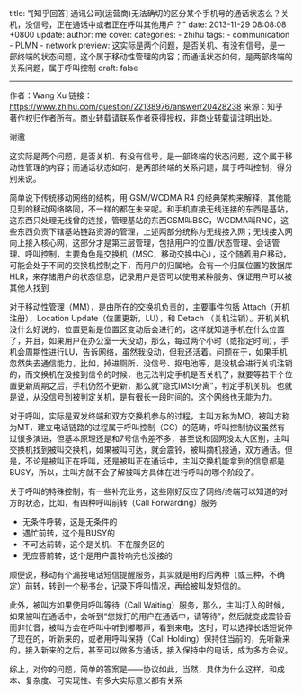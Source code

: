 title: "[知乎回答] 通讯公司(运营商)无法确切的区分某个手机号的通话状态么？关机，没信号，正在通话中或者正在呼叫其他用户？"
date: 2013-11-29 08:08:08 +0800
update:
author: me
cover:
categories:
    - zhihu
tags:
    - communication
    - PLMN
    - network
preview: 这实际是两个问题，是否关机、有没有信号，是一部终端的状态问题，这个属于移动性管理的内容；而通话状态如何，是两部终端的关系问题，属于呼叫控制
draft: false

---

作者：Wang Xu
链接：https://www.zhihu.com/question/22138976/answer/20428238
来源：知乎
著作权归作者所有。商业转载请联系作者获得授权，非商业转载请注明出处。

谢邀

这实际是两个问题，是否关机、有没有信号，是一部终端的状态问题，这个属于移动性管理的内容；而通话状态如何，是两部终端的关系问题，属于呼叫控制，得分别来说。

简单说下传统移动网络的结构，用 GSM/WCDMA R4 的经典架构来解释，其他能见到的移动网络略同，不一样的都在未来呢。和手机直接无线连接的东西是基站，这东西只处理无线曾的连接，管理基站的东西GSM叫BSC，WCDMA叫RNC，这些东西负责下辖基站链路资源的管理，上述两部分统称为无线接入网；无线接入网向上接入核心网，这部分才是第三层管理，包括用户的位置/状态管理、会话管理、呼叫控制，主要角色是交换机（MSC，移动交换中心），这个随着用户移动，可能会处于不同的交换机控制之下，而用户的归属地，会有一个归属位置的数据库HLR，来存储用户的状态信息，记录用户是否可以使用某种服务、保证用户可以被其他人找到

对于移动性管理（MM），是由所在的交换机负责的，主要事件包括 Attach（开机注册），Location Update（位置更新，LU），和 Detach （关机注销）。开机关机没什么好说的，位置更新是位置区变动后会进行的，这样就知道手机在什么位置了，并且，如果用户在办公室一天没动，那么，每过两个小时（或指定时间），手机会周期性进行LU，告诉网络，虽然我没动，但我还活着。问题在于，如果手机忽然失去通信能力，比如，掉进厕所、没信号、抠电池等，是没机会进行关机注销的，而交换机在没接到信令的时候，也无法判定手机是否关机了，就要等若干个位置更新周期之后，手机仍然不更新，那么就“隐式IMSI分离”，判定手机关机。也就是说，从没信号到被判定关机，是有很长一段时间的，这个网络也无能为力。

对于呼叫，实际是双发终端和双方交换机参与的过程，主叫方称为MO，被叫方称为MT，建立电话链路的过程属于呼叫控制（CC）的范畴，呼叫控制协议虽然有过很多演进，但基本原理还是和7号信令差不多，甚至说和固网没太大区别，主叫交换机找到被叫交换机，如果被叫可达，就会震铃，被叫摘机接通，双方通话。但是，不论是被叫正在呼叫，还是被叫正在通话中，主叫交换机能拿到的信息都是BUSY，所以，主叫方就不会了解被叫方具体在进行呼叫的哪个阶段了。

关于呼叫的特殊控制，有一些补充业务，这些刚好反应了网络/终端可以知道的对方的状态，比如，有四种呼叫前转（Call Forwarding）服务

- 无条件呼转，这是无条件的
- 遇忙前转，这个是BUSY的
- 不可达前转，这个是关机、不在服务区的
- 无应答前转，这个是用户震铃响完也没接的

顺便说，移动有个漏接电话短信提醒服务，其实就是用的后两种（或三种，不确定）前转，转到一个秘书台，记录下呼叫情况，再给被叫发短信的。

此外，被叫方如果使用呼叫等待（Call Waiting）服务，那么，主叫打入的时候，如果被叫在通话中，会听到“您拨打的用户在通话中，请等待”，然后就变成震铃音而非忙音，被叫方会在呼叫中听到嘟嘟声，看到来电，这时，可以选择长话短说停了现在的，听新来的，或者用呼叫保持（Call Holding）保持住当前的，先听新来的，接入新来的之后，甚至可以做多方通话，接入保持中的电话，成为多方会议。

综上，对你的问题，简单的答案是——协议如此，当然，具体为什么这样，和成本、复杂度、可实现性、有多大实际意义都有关系

